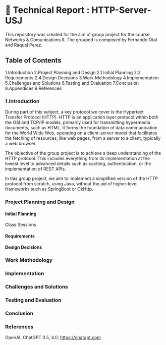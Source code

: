 # 📝 Technical Report : HTTP-Server-USJ
This repository was created for the aim of group project for the course Networks & Comunications II.
The grouped is composed by Fernando Otal and Raquel Perez.

## Table of Contents
  1.Introductión
  2.Project Planning and Design
    2.1 Initial Planning
    2.2 Requirements
    2.4 Design Decisions
  3.Work Methodology
  4.Implementation
  5.Challenges and Solutions
  6.Testing and Evaluation 
  7.Conclusion
  8.Appendices 
  9.References

### 1.Introduction

During part of this subject, a key protocol we cover is the Hypertext Transfer Protocol (HTTP). HTTP is an application layer protocol within both the OSI and TCP/IP models, primarily used for transmitting hypermedia documents, such as HTML. It forms the foundation of data communication for the World Wide Web, operating on a client-server model that facilitates the fetching of resources, like web pages, from a server to a client, typically a web browser.

The objective of the group project is to achieve a deep understanding of the HTTP protocol. This includes everything from its implementation at the lowest level to advanced details such as caching, authentication, or the implementation of REST APIs.

In this group project, we aim to implement a simplified version of the HTTP protocol from scratch, using Java, without the aid of higher-level frameworks such as SpringBoot or OkHttp.

### Project Planning and Design
  #### Initial Planning
  Class Sessions
  #### Requirements
  #### Design Decisions

### Work Methodology

### Implementation

### Challenges and Solutions

### Testing and Evaluation

### Conclusion

### References
  OpenAI, ChatGPT 3.5, 4.0; https://chatgpt.com
